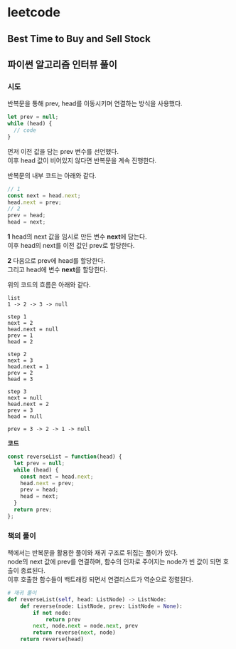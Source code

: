 # leetcode

## Best Time to Buy and Sell Stock

## 파이썬 알고리즘 인터뷰 풀이

### 시도

반복문을 통해 prev, head를 이동시키며 연결하는 방식을 사용했다.

```javascript
let prev = null;
while (head) {
  // code
}
```
먼저 이전 값을 담는 prev 변수를 선언했다.  
이후 head 값이 비어있지 않다면 반복문을 계속 진행한다.

반복문의 내부 코드는 아래와 같다.
```javascript
// 1
const next = head.next;
head.next = prev;
// 2
prev = head;
head = next;
```

**1**
head의 next 값을 임시로 만든 변수 **next**에 담는다.  
이후 head의 next를 이전 값인 prev로 할당한다.  

**2**
다음으로 prev에 head를 할당한다.  
그리고 head에 변수 **next**를 할당한다.

위의 코드의 흐름은 아래와 같다.

```
list
1 -> 2 -> 3 -> null

step 1
next = 2
head.next = null
prev = 1
head = 2

step 2
next = 3
head.next = 1
prev = 2
head = 3

step 3
next = null
head.next = 2
prev = 3
head = null

prev = 3 -> 2 -> 1 -> null
```

**코드**

```javascript
const reverseList = function(head) {
  let prev = null;
  while (head) {
    const next = head.next;
    head.next = prev;
    prev = head;
    head = next;
  }
  return prev;
};
```

### 책의 풀이

책에서는 반복문을 활용한 풀이와 재귀 구조로 뒤집는 풀이가 있다.  
node의 next 값에 prev를 연결하며, 함수의 인자로 주어지는 node가 빈 값이 되면 호출이 종료된다.  
이후 호출한 함수들이 백트래킹 되면서 연결리스트가 역순으로 정렬된다.

```python
# 재귀 풀이
def reverseList(self, head: ListNode) -> ListNode:
    def reverse(node: ListNode, prev: ListNode = None):
        if not node:
            return prev
        next, node.next = node.next, prev
        return reverse(next, node)
    return reverse(head)
```
